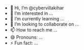 - 👋 Hi, I’m @cybervillakihar
- 👀 I’m interested in ...
- 🌱 I’m currently learning ...
- 💞️ I’m looking to collaborate on ...
- 📫 How to reach me ...
- 😄 Pronouns: ...
- ⚡ Fun fact: ...

<!---
cybervillakihar/cybervillakihar is a ✨ special ✨ repository because its `README.md` (this file) appears on your GitHub profile.
You can click the Preview link to take a look at your changes.
--->
